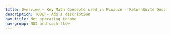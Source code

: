 ```yaml
---
title: Overview - Key Math Concepts used in Finance - ReturnSuite Docs
description: TODO - Add a description
nav-title: Net operating income
nav-group: NOI and cash flow
---
```

